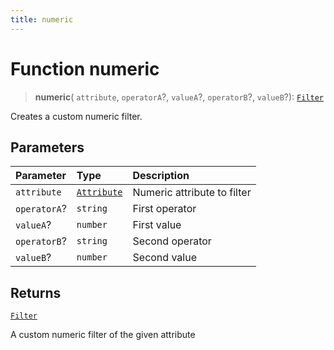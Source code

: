 ```yaml
---
title: numeric
---
```


# Function numeric

> **numeric**(
  `attribute`,
  `operatorA`?,
  `valueA`?,
  `operatorB`?,
  `valueB`?): [`Filter`](../../../interfaces/interface.Filter.md)

Creates a custom numeric filter.

## Parameters

| Parameter | Type | Description |
| :------ | :------ | :------ |
| `attribute` | [`Attribute`](../../../interfaces/interface.Attribute.md) | Numeric attribute to filter |
| `operatorA`? | `string` | First operator |
| `valueA`? | `number` | First value |
| `operatorB`? | `string` | Second operator |
| `valueB`? | `number` | Second value |

## Returns

[`Filter`](../../../interfaces/interface.Filter.md)

A custom numeric filter of the given attribute
